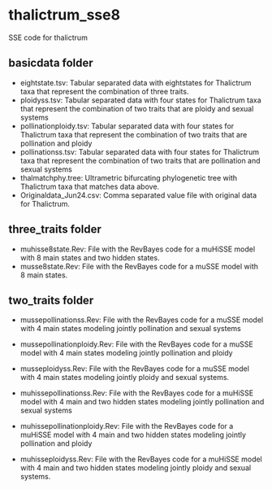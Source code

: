 # thalictrum_sse8
SSE code for thalictrum

## basicdata folder 

- eightstate.tsv: Tabular separated data with eightstates for Thalictrum taxa that represent the combination of three traits.
- ploidyss.tsv: Tabular separated data with four states for Thalictrum taxa that represent the combination of two traits that are ploidy and sexual systems
- pollinationploidy.tsv: Tabular separated data with four states for Thalictrum taxa that represent the combination of two traits that are pollination and ploidy 
- pollinationss.tsv: Tabular separated data with four states for Thalictrum taxa that represent the combination of two traits that are pollination and sexual systems
- thalmatchphy.tree: Ultrametric bifurcating phylogenetic tree with Thalictrum taxa that matches data above. 
- Originaldata_Jun24.csv: Comma separated value file with original data for Thalictrum.

## three_traits folder

- muhisse8state.Rev: File with the RevBayes code for a muHiSSE model with 8 main states and two hidden states.
- musse8state.Rev: File with the RevBayes code for a muSSE model with 8 main states.


## two_traits folder

- mussepollinationss.Rev: File with the RevBayes code for a muSSE model with 4 main states modeling jointly pollination and sexual systems

- mussepollinationploidy.Rev: File with the RevBayes code for a muSSE model with 4 main states modeling jointly pollination and ploidy

- musseploidyss.Rev: File with the RevBayes code for a muSSE model with 4 main states modeling jointly ploidy and sexual systems. 

- muhissepollinationss.Rev: File with the RevBayes code for a muHiSSE model with 4 main and two hidden states modeling jointly pollination and sexual systems

- muhissepollinationploidy.Rev: File with the RevBayes code for a muHiSSE model with 4 main and two hidden states modeling jointly pollination and ploidy

- muhisseploidyss.Rev: File with the RevBayes code for a muHiSSE model with 4 main and two hidden states modeling jointly ploidy and sexual systems. 
